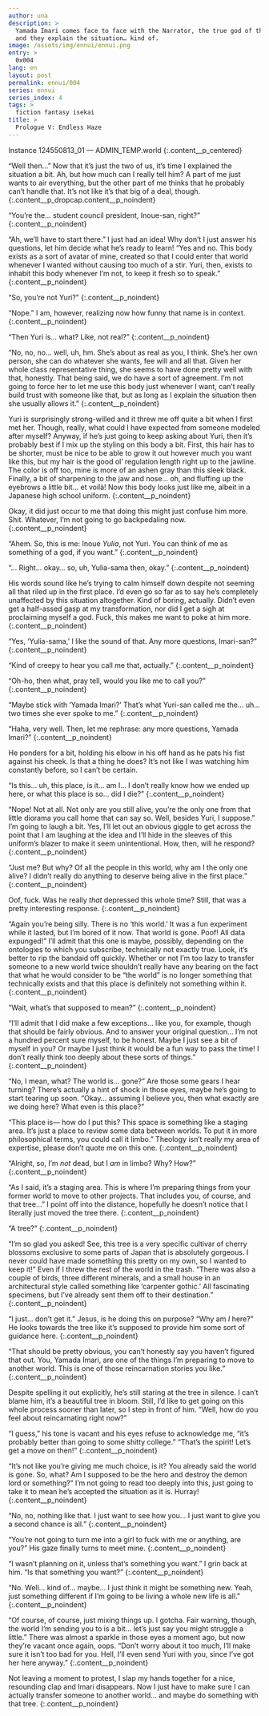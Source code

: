 ```yaml
---
author: una
description: >
  Yamada Imari comes face to face with the Narrator, the true god of this world,
  and they explain the situation… kind of.
image: /assets/img/ennui/ennui.png
entry: >
  0x004
lang: en
layout: post
permalink: ennui/004
series: ennui
series_index: 4
tags: >
  fiction fantasy isekai
title: >
  Prologue V: Endless Haze
---
```


Instance 124550813_01 — ADMIN_TEMP.world
{:.content__p_centered}

“Well then…” Now that it’s just the two of us, it’s time I explained the
situation a bit. Ah, but how much can I really tell him? A part of me just wants
to air everything, but the other part of me thinks that he probably can’t handle
that. It’s not like it’s that big of a deal, though.
{:.content__p_dropcap.content__p_noindent}

“You’re the… student council president, Inoue-san, right?”
{:.content__p_noindent}

“Ah, we’ll have to start there.” I just had an idea! Why don’t I just answer his
questions, let him decide what he’s ready to learn! “Yes and no. This body
exists as a sort of avatar of mine, created so that I could enter that world
whenever I wanted without causing too much of a stir. Yuri, then, exists to
inhabit this body whenever I’m not, to keep it fresh so to speak.”
{:.content__p_noindent}

“So, you’re not Yuri?”
{:.content__p_noindent}

“Nope.” I am, however, realizing now how funny that name is in context.
{:.content__p_noindent}

“Then Yuri is… what? Like, not real?”
{:.content__p_noindent}

“No, no, no… well, uh, hm. She’s about as real as you, I think. She’s her own
person, she can do whatever she wants, fee will and all that. Given her whole
class representative thing, she seems to have done pretty well with that,
honestly. That being said, we do have a sort of agreement. I’m not going to
force her to let me use this body just whenever I want, can’t really build trust
with someone like that, but as long as I explain the situation then she usually
allows it.”
{:.content__p_noindent}

Yuri is surprisingly strong-willed and it threw me off quite a bit when I first
met her. Though, really, what could I have expected from someone modeled after
myself? Anyway, if he’s just going to keep asking about Yuri, then it’s probably
best if I mix up the styling on this body a bit. First, this hair has to be
shorter, must be nice to be able to grow it out however much you want like this,
but my hair is the good ol’ regulation length right up to the jawline. The color
is off too, mine is more of an ashen gray than this sleek black. Finally, a bit
of sharpening to the jaw and nose… oh, and fluffing up the eyebrows a little
bit… et voilà! Now this body looks just like me, albeit in a Japanese high
school uniform.
{:.content__p_noindent}

Okay, it did just occur to me that doing this might just confuse him more. Shit.
Whatever, I’m not going to go backpedaling now.
{:.content__p_noindent}

“Ahem. So, this is me: Inoue _Yulia_, not Yuri. You can think of me as something
of a god, if you want.”
{:.content__p_noindent}

“… Right… okay… so, uh, Yulia-sama then, okay.”
{:.content__p_noindent}

His words sound like he’s trying to calm himself down despite not seeming all
that riled up in the first place. I’d even go so far as to say he’s completely
unaffected by this situation altogether. Kind of boring, actually. Didn’t even
get a half-assed gasp at my transformation, nor did I get a sigh at proclaiming
myself a god. Fuck, this makes me want to poke at him more.
{:.content__p_noindent}

“Yes, ‘Yulia-sama,’ I like the sound of that. Any more questions, Imari-san?”
{:.content__p_noindent}

“Kind of creepy to hear you call me that, actually.”
{:.content__p_noindent}

“Oh-ho, then what, pray tell, would you like me to call you?”
{:.content__p_noindent}

“Maybe stick with ‘Yamada Imari?’ That’s what Yuri-san called me the… uh… two
times she ever spoke to me.”
{:.content__p_noindent}

“Haha, very well. Then, let me rephrase: any more questions, Yamada Imari?”
{:.content__p_noindent}

He ponders for a bit, holding his elbow in his off hand as he pats his fist
against his cheek. Is that a thing he does? It’s not like I was watching him
constantly before, so I can’t be certain.

“Is this… uh, this place, is it… am I… I don’t really know how we ended up here,
or what this place is so… did I die?”
{:.content__p_noindent}

“Nope! Not at all. Not only are you still alive, you’re the only one from that
little diorama you call home that can say so. Well, besides Yuri, I suppose.”
I’m going to laugh a bit. Yes, I’ll let out an obvious giggle to get across the
point that I am laughing at the idea and I’ll hide in the sleeves of this
uniform’s blazer to make it seem unintentional. How, then, will he respond?
{:.content__p_noindent}

“Just me? But why? Of all the people in this world, why am I the only one alive?
I didn’t really do anything to deserve being alive in the first place.”
{:.content__p_noindent}

Oof, fuck. Was he really _that_ depressed this whole time? Still, that was a
pretty interesting response.
{:.content__p_noindent}

“Again you’re being silly. There is no ‘this world.’ It was a fun experiment
while it lasted, but I’m bored of it now. That world is gone. Poof! All data
expunged!” I’ll admit that this one is maybe, possibly, depending on the
ontologies to which you subscribe, technically not exactly true. Look, it’s
better to rip the bandaid off quickly. Whether or not I’m too lazy to transfer
someone to a new world twice shouldn’t really have any bearing on the fact that
what he would consider to be “the world” is no longer something that technically
exists and that this place is definitely not something within it.
{:.content__p_noindent}

“Wait, what’s that supposed to mean?”
{:.content__p_noindent}

“I’ll admit that I did make a few exceptions… like you, for example, though that
should be fairly obvious. And to answer your original question… I’m not a
hundred percent sure myself, to be honest. Maybe I just see a bit of myself in
you? Or maybe I just think it would be a fun way to pass the time! I don’t
really think too deeply about these sorts of things.”
{:.content__p_noindent}

“No, I mean, what? The world is… gone?” Are those some gears I hear turning?
There’s actually a hint of shock in those eyes, maybe he’s going to start
tearing up soon. “Okay… assuming I believe you, then what exactly are we doing
here? What even is this place?”

“This place is— how do I put this? This space is something like a staging area.
It’s just a place to review some data between worlds. To put it in more
philosophical terms, you could call it limbo.” Theology isn’t really my area of
expertise, please don’t quote me on this one.
{:.content__p_noindent}

“Alright, so, I’m _not_ dead, but I _am_ in limbo? Why? How?”
{:.content__p_noindent}

“As I said, it’s a staging area. This is where I’m preparing things from your
former world to move to other projects. That includes you, of course, and that
tree…” I point off into the distance, hopefully he doesn’t notice that I
literally just moved the tree there.
{:.content__p_noindent}

“A tree?”
{:.content__p_noindent}

“I’m so glad you asked! See, this tree is a very specific cultivar of cherry
blossoms exclusive to some parts of Japan that is absolutely gorgeous. I never
could have made something this pretty on my own, so I wanted to keep it!” Even
if I threw the rest of the world in the trash. “There was also a couple of
birds, three different minerals, and a small house in an architectural style
called something like ‘carpenter gothic.’ All fascinating specimens, but I’ve
already sent them off to their destination.”
{:.content__p_noindent}

“I just… don’t get it.” Jesus, is he doing this on purpose? “Why am _I_ here?”
He looks towards the tree like it’s supposed to provide him some sort of
guidance here.
{:.content__p_noindent}

“That should be pretty obvious, you can’t honestly say you haven’t figured that
out. You, Yamada Imari, are one of the things I’m preparing to move to another
world. This is one of those reincarnation stories you like.”
{:.content__p_noindent}

Despite spelling it out explicitly, he’s still staring at the tree in silence. I
can’t blame him, it’s a beautiful tree in bloom. Still, I’d like to get going on
this whole process sooner than later, so I step in front of him. “Well, how do
you feel about reincarnating right now?”

“I guess,” his tone is vacant and his eyes refuse to acknowledge me, “it’s
probably better than going to some shitty college.” “That’s the spirit! Let’s
get a move on then!”
{:.content__p_noindent}

“It’s not like you’re giving me much choice, is it? You already said the world
is gone. So, what? Am I supposed to be the hero and destroy the demon lord or
something?” I’m not going to read too deeply into this, just going to take it to
mean he’s accepted the situation as it is. Hurray!
{:.content__p_noindent}

“No, no, nothing like that. I just want to see how you… I just want to give you
a second chance is all.”
{:.content__p_noindent}

“You’re not going to turn me into a girl to fuck with me or anything, are you?”
His gaze finally turns to meet mine.
{:.content__p_noindent}

“I wasn’t planning on it, unless that’s something you want.” I grin back at him.
“Is that something you want?”
{:.content__p_noindent}

“No. Well… kind of… maybe… I just think it might be something new. Yeah, just
something different if I’m going to be living a whole new life is all.”
{:.content__p_noindent}

“Of course, of course, just mixing things up. I gotcha. Fair warning, though,
the world I’m sending you to is a bit… let’s just say you might struggle a
little.” There was almost a sparkle in those eyes a moment ago, but now they’re
vacant once again, oops. “Don’t worry about it too much, I’ll make sure it isn’t
too bad for you. Hell, I’ll even send Yuri with you, since I’ve got her here
anyway.”
{:.content__p_noindent}

Not leaving a moment to protest, I slap my hands together for a nice, resounding
clap and Imari disappears. Now I just have to make sure I can actually transfer
someone to another world… and maybe do something with that tree.
{:.content__p_noindent}
